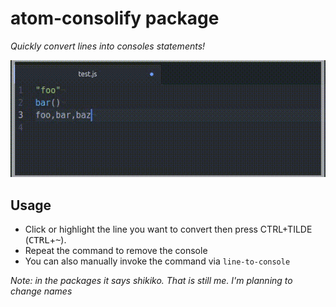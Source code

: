 # atom-consolify package

*Quickly convert lines into consoles statements!*

![A screenshot](https://raw.githubusercontent.com/accidentallyc/atom-line-to-console/master/animated.gif)

## Usage
* Click or highlight the line you want to convert then press CTRL+TILDE (<kbd>CTRL</kbd>+<kbd>~</kbd>). 
* Repeat the command to remove the console
* You can also manually invoke the command via `line-to-console`


_Note: in the packages it says shikiko. That is still me. I'm planning to change names_
